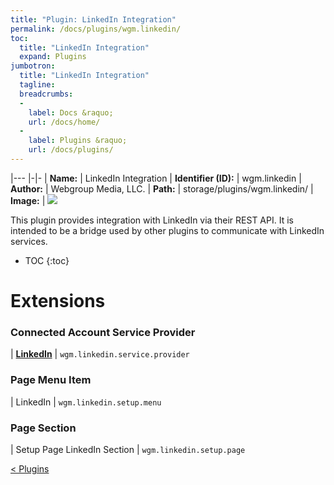 ```yaml
---
title: "Plugin: LinkedIn Integration"
permalink: /docs/plugins/wgm.linkedin/
toc:
  title: "LinkedIn Integration"
  expand: Plugins
jumbotron:
  title: "LinkedIn Integration"
  tagline: 
  breadcrumbs:
  -
    label: Docs &raquo;
    url: /docs/home/
  -
    label: Plugins &raquo;
    url: /docs/plugins/
---
```


|---
|-|-
| **Name:** | LinkedIn Integration
| **Identifier (ID):** | wgm.linkedin
| **Author:** | Webgroup Media, LLC.
| **Path:** | storage/plugins/wgm.linkedin/
| **Image:** | <img src="/assets/images/plugins/wgm.linkedin.png" class="screenshot">

This plugin provides integration with LinkedIn via their REST API.  It is intended to be a bridge used by other plugins to communicate with LinkedIn services.

* TOC
{:toc}

# Extensions

### Connected Account Service Provider

| [**LinkedIn**](/docs/plugins/extensions/wgm.linkedin.service.provider/) | `wgm.linkedin.service.provider`


### Page Menu Item

| LinkedIn | `wgm.linkedin.setup.menu`


### Page Section

| Setup Page LinkedIn Section | `wgm.linkedin.setup.page`


<div class="section-nav">
	<div class="left">
		<a href="/docs/plugins/#plugins" class="prev">&lt; Plugins</a>
	</div>
	<div class="right align-right">
	</div>
</div>
<div class="clear"></div>